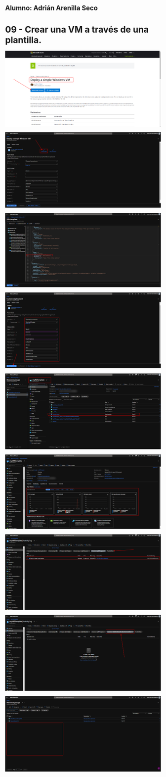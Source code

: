 ## Alumno: Adrián Arenilla Seco

# 09 - Crear una VM a través de una plantilla.

![](Evidencias/09a-VMTemplate.png)

![](Evidencias/09b-VMTemplate.png)

![](Evidencias/09c-VMTemplate.png)

![](Evidencias/09d-VMTemplate.png)

![](Evidencias/09e-VMTemplate.png)

![](Evidencias/09f-VMTemplate.png)

![](Evidencias/09g-VMTemplate.png)

![](Evidencias/09h-VMTemplate.png)

![](Evidencias/09i-VMTemplate.png)





